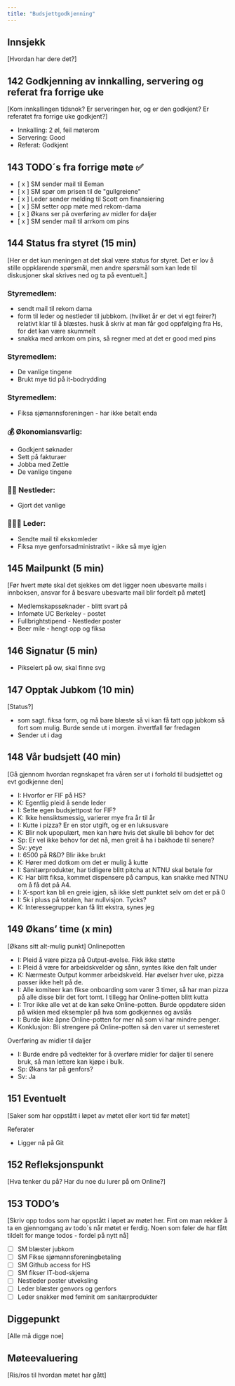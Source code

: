 ```yaml
---
title: "Budsjettgodkjenning"
---
```


## Innsjekk

[Hvordan har dere det?]

## 142 Godkjenning av innkalling, servering og referat fra forrige uke

[Kom innkallingen tidsnok? Er serveringen her, og er den godkjent? Er referatet fra forrige uke godkjent?]

- Innkalling: 2 øl, feil møterom
- Servering: Good
- Referat: Godkjent

## 143 TODO´s fra forrige møte **✅**
- [ x ] SM sender mail til Eeman
- [ x ] SM spør om prisen til de "gullgreiene"
- [ x ] Leder sender melding til Scott om finansiering
- [ x ] SM setter opp møte med rekom-dama
- [ x ] Økans ser på overføring av midler for daljer
- [ x ] SM sender mail til arrkom om pins


## 144 Status fra styret (15 min)

[Her er det kun meningen at det skal være status for styret. Det er lov å stille oppklarende spørsmål, men andre spørsmål som kan lede til diskusjoner skal skrives ned og ta på eventuelt.]

### **Styremedlem**:
- sendt mail til rekom dama
- form til leder og nestleder til jubbkom. (hvilket år er det vi egt feirer?) relativt klar til å blæstes. husk å skriv at man får god oppfølging fra Hs, for det kan være skummelt
- snakka med arrkom om pins, så regner med at det er good med pins

### **Styremedlem**:
- De vanlige tingene
- Brukt mye tid på it-bodrydding

### **Styremedlem**:
- Fiksa sjømannsforeningen - har ikke betalt enda


### **💰** Økonomiansvarlig:
- Godkjent søknader
- Sett på fakturaer
- Jobba med Zettle
- De vanlige tingene

### 👨🏼 Nestleder:
- Gjort det vanlige

### 🧔🏼‍♂️ Leder:
- Sendte mail til ekskomleder
- Fiksa mye genforsadministrativt - ikke så mye igjen

## 145 Mailpunkt (5 min)

[Før hvert møte skal det sjekkes om det ligger noen ubesvarte mails i innboksen, ansvar for å besvare ubesvarte mail blir fordelt på møtet]
- Medlemskapssøknader - blitt svart på 
- Infomøte UC Berkeley - postet
- Fullbrightstipend - Nestleder poster
- Beer mile - hengt opp og fiksa
## 146 Signatur (5 min)
- Pikselert på ow, skal finne svg
## 147 Opptak Jubkom (10 min)
[Status?]
- som sagt. fiksa form, og må bare blæste så vi kan få tatt opp jubkom så fort som mulig. Burde sende ut i morgen. ihvertfall før fredagen
- Sender ut i dag

## 148 Vår budsjett (40 min)

[Gå gjennom hvordan regnskapet fra våren ser ut i forhold til budsjettet og evt godkjenne den]
- I: Hvorfor er FIF på HS?
- K: Egentlig pleid å sende leder
- I: Sette egen budsjettpost for FIF?
- K: Ikke hensiktsmessig, varierer mye fra år til år
- I: Kutte i pizza? Er en stor utgift, og er en luksusvare
- K: Blir nok upopulært, men kan høre hvis det skulle bli behov for det
- Sp: Er vel ikke behov for det nå, men greit å ha i bakhode til senere?
- Sv: yeye
- I: 6500 på R&D? Blir ikke brukt
- K: Hører med dotkom om det er mulig å kutte
- I: Sanitærprodukter, har tidligere blitt pitcha at NTNU skal betale for
- K: Har blitt fiksa, kommet dispensere på campus, kan snakke med NTNU om å få det på A4. 
- I: X-sport kan bli en greie igjen, så ikke slett punktet selv om det er på 0
- I: 5k i pluss på totalen, har nullvisjon. Tycks?
- K: Interessegrupper kan få litt ekstra, synes jeg

## 149 Økans’ time (x min)

[Økans sitt alt-mulig punkt]
Onlinepotten
- I: Pleid å være pizza på Output-øvelse. Fikk ikke støtte
- I: Pleid å være for arbeidskvelder og sånn, syntes ikke den falt under
- K: Nærmeste Output kommer arbeidskveld. Har øvelser hver uke, pizza passer ikke helt på de.
- I: Alle komiteer kan fikse onboarding som varer 3 timer, så har man pizza på alle disse blir det fort tomt. I tillegg har Online-potten blitt kutta 
- I: Tror ikke alle vet at de kan søke Online-potten. Burde oppdatere siden på wikien med eksempler på hva som godkjennes og avslås
- I: Burde ikke åpne Online-potten for mer nå som vi har mindre penger.
- Konklusjon: Bli strengere på Online-potten så den varer ut semesteret

Overføring av midler til daljer
- I: Burde endre på vedtekter for å overføre midler for daljer til senere bruk, så man lettere kan kjøpe i bulk. 
- Sp: Økans tar på genfors?
- Sv: Ja 

## 151 Eventuelt

[Saker som har oppstått i løpet av møtet eller kort tid før møtet]

Referater
- Ligger nå på Git

## 152 Refleksjonspunkt

[Hva tenker du på? Har du noe du lurer på om Online?]

## 153 TODO’s
[Skriv opp todos som har oppstått i løpet av møtet her. Fint om man rekker å ta en gjennomgang av todo´s når møtet er ferdig. Noen som føler de har fått tildelt for mange todos - fordel på nytt nå]
- [ ] SM blæster jubkom
- [ ] SM Fikse sjømannsforeningbetaling
- [ ] SM Github access for HS
- [ ] SM fikser IT-bod-skjema
- [ ] Nestleder poster utveksling
- [ ] Leder blæster genvors og genfors
- [ ] Leder snakker med feminit om sanitærprodukter

## Diggepunkt

[Alle må digge noe]

## Møteevaluering

[Ris/ros til hvordan møtet har gått]
